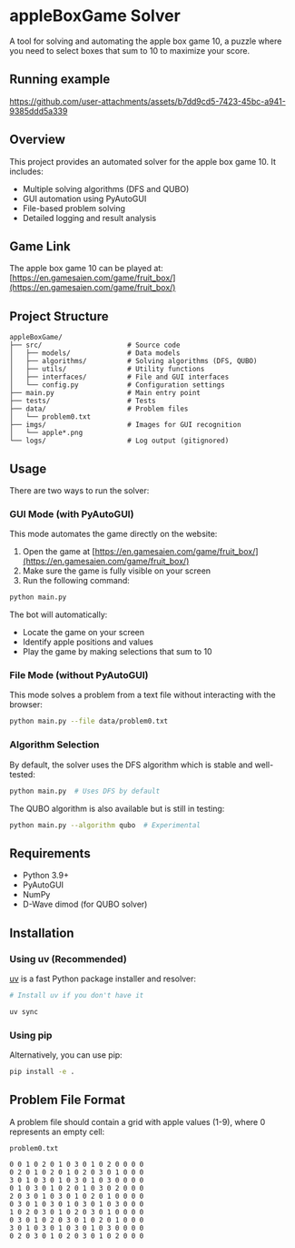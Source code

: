 # appleBoxGame Solver

A tool for solving and automating the apple box game 10, a puzzle where you need to select boxes that sum to 10 to maximize your score.

## Running example

https://github.com/user-attachments/assets/b7dd9cd5-7423-45bc-a941-9385ddd5a339



## Overview

This project provides an automated solver for the apple box game 10. It includes:

- Multiple solving algorithms (DFS and QUBO)
- GUI automation using PyAutoGUI
- File-based problem solving
- Detailed logging and result analysis

## Game Link

The apple box game 10 can be played at: [https://en.gamesaien.com/game/fruit_box/](https://en.gamesaien.com/game/fruit_box/)

## Project Structure

```
appleBoxGame/
├── src/                     # Source code
│   ├── models/              # Data models
│   ├── algorithms/          # Solving algorithms (DFS, QUBO)
│   ├── utils/               # Utility functions
│   ├── interfaces/          # File and GUI interfaces
│   └── config.py            # Configuration settings
├── main.py                  # Main entry point
├── tests/                   # Tests
├── data/                    # Problem files
│   └── problem0.txt
├── imgs/                    # Images for GUI recognition
│   └── apple*.png
└── logs/                    # Log output (gitignored)
```

## Usage

There are two ways to run the solver:

### GUI Mode (with PyAutoGUI)

This mode automates the game directly on the website:

1. Open the game at [https://en.gamesaien.com/game/fruit_box/](https://en.gamesaien.com/game/fruit_box/)
2. Make sure the game is fully visible on your screen
3. Run the following command:

```bash
python main.py
```

The bot will automatically:
- Locate the game on your screen
- Identify apple positions and values
- Play the game by making selections that sum to 10

### File Mode (without PyAutoGUI)

This mode solves a problem from a text file without interacting with the browser:

```bash
python main.py --file data/problem0.txt
```

### Algorithm Selection

By default, the solver uses the DFS algorithm which is stable and well-tested:

```bash
python main.py  # Uses DFS by default
```

The QUBO algorithm is also available but is still in testing:

```bash
python main.py --algorithm qubo  # Experimental
```

## Requirements

- Python 3.9+
- PyAutoGUI
- NumPy
- D-Wave dimod (for QUBO solver)

## Installation

### Using uv (Recommended)

[uv](https://github.com/astral-sh/uv) is a fast Python package installer and resolver:

```bash
# Install uv if you don't have it

uv sync

```

### Using pip

Alternatively, you can use pip:

```bash
pip install -e .
```

## Problem File Format

A problem file should contain a grid with apple values (1-9), where 0 represents an empty cell:

```
problem0.txt

0 0 1 0 2 0 1 0 3 0 1 0 2 0 0 0 0
0 2 0 1 0 2 0 1 0 2 0 3 0 1 0 0 0
3 0 1 0 3 0 1 0 3 0 1 0 3 0 0 0 0
0 1 0 3 0 1 0 2 0 1 0 3 0 2 0 0 0
2 0 3 0 1 0 3 0 1 0 2 0 1 0 0 0 0
0 3 0 1 0 3 0 1 0 3 0 1 0 3 0 0 0
1 0 2 0 3 0 1 0 2 0 3 0 1 0 0 0 0
0 3 0 1 0 2 0 3 0 1 0 2 0 1 0 0 0
3 0 1 0 3 0 1 0 3 0 1 0 3 0 0 0 0
0 2 0 3 0 1 0 2 0 3 0 1 0 2 0 0 0
